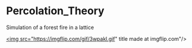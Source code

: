 # Percolation_Theory
Simulation of a forest fire in a lattice


<a href="https://imgflip.com/gif/3wpakl"> <img src="https://imgflip.com/gif/3wpakl.gif" title made at imgflip.com"/></a>
